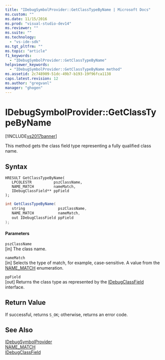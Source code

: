 ```yaml
---
title: "IDebugSymbolProvider::GetClassTypeByName | Microsoft Docs"
ms.custom: ""
ms.date: 11/15/2016
ms.prod: "visual-studio-dev14"
ms.reviewer: ""
ms.suite: ""
ms.technology: 
  - "vs-ide-sdk"
ms.tgt_pltfrm: ""
ms.topic: "article"
f1_keywords: 
  - "IDebugSymbolProvider::GetClassTypeByName"
helpviewer_keywords: 
  - "IDebugSymbolProvider::GetClassTypeByName method"
ms.assetid: 2c748909-51dc-49b7-b193-19f96fca1138
caps.latest.revision: 12
ms.author: "gregvanl"
manager: "ghogen"
---
```

# IDebugSymbolProvider::GetClassTypeByName
[!INCLUDE[vs2017banner](../../../includes/vs2017banner.md)]

This method gets the class field type representing a fully qualified class name.  
  
## Syntax  
  
```cpp#  
HRESULT GetClassTypeByName(   
   LPCOLESTR          pszClassName,  
   NAME_MATCH         nameMatch,  
   IDebugClassField** ppField  
);  
```  
  
```csharp  
int GetClassTypeByName(  
   string               pszClassName,   
   NAME_MATCH           nameMatch,   
   out IDebugClassField ppField  
);  
```  
  
#### Parameters  
 `pszClassName`  
 [in] The class name.  
  
 `nameMatch`  
 [in] Selects the type of match, for example, case-sensitive. A value from the [NAME_MATCH](../../../extensibility/debugger/reference/name-match.md) enumeration.  
  
 `ppField`  
 [out] Returns the class type as represented by the [IDebugClassField](../../../extensibility/debugger/reference/idebugclassfield.md) interface.  
  
## Return Value  
 If successful, returns `S_OK`; otherwise, returns an error code.  
  
## See Also  
 [IDebugSymbolProvider](../../../extensibility/debugger/reference/idebugsymbolprovider.md)   
 [NAME_MATCH](../../../extensibility/debugger/reference/name-match.md)   
 [IDebugClassField](../../../extensibility/debugger/reference/idebugclassfield.md)

